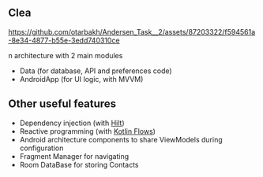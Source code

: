 

## Clea

https://github.com/otarbakh/Andersen_Task__2/assets/87203322/f594561a-8e34-4877-b55e-3edd740310ce

n architecture with 2 main modules
- Data (for database, API and preferences code)
- AndroidApp (for UI logic, with MVVM)
    
## Other useful features


- Dependency injection (with [Hilt](http://google.github.io/hilt/))
- Reactive programming (with [Kotlin Flows](https://kotlinlang.org/docs/reference/coroutines/flow.html))
- Android architecture components to share ViewModels during configuration
- Fragment Manager for navigating
- Room DataBase for storing Contacts

